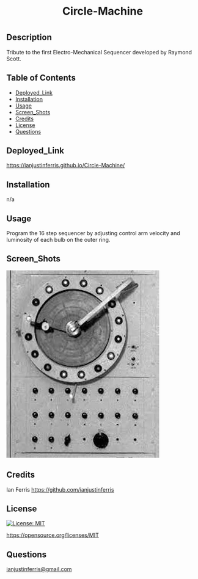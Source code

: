 # <h1 align="center"> Circle-Machine <h1>

## Description

Tribute to the first Electro-Mechanical Sequencer developed by Raymond Scott. 

## Table of Contents

- [Deployed_Link](#Deployed_Link)
- [Installation](#Installation)
- [Usage](#Usage)
- [Screen_Shots](#Screen_Shots)
- [Credits](#Credits)
- [License](#License)
- [Questions](#Questions)

## Deployed_Link

https://ianjustinferris.github.io/Circle-Machine/

## Installation

n/a

## Usage

Program the 16 step sequencer by adjusting control arm velocity and luminosity of each bulb on the outer ring. 

## Screen_Shots

![Screen Shot](/assets/circle_machine.jpeg)


## Credits

Ian Ferris https://github.com/ianjustinferris

## License

[![License: MIT](https://img.shields.io/badge/License-MIT-yellow.svg)](https://opensource.org/licenses/MIT)

https://opensource.org/licenses/MIT

## Questions

ianjustinferris@gmail.com